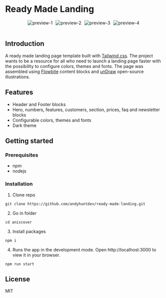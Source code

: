 # Ready Made Landing
<div style="display: flex; flex-wrap: wrap; gap: 10px; justify-content: center">
<img src="https://ik.imagekit.io/8fhqrij68/ready-made-landing/tr:w-400,f-auto/preview-1" alt="preview-1">
<img src="https://ik.imagekit.io/8fhqrij68/ready-made-landing/tr:w-400,f-auto/preview-2" alt="preview-2">
<img src="https://ik.imagekit.io/8fhqrij68/ready-made-landing/tr:w-400,f-auto/preview-3" alt="preview-3">
<img src="https://ik.imagekit.io/8fhqrij68/ready-made-landing/tr:w-400,f-auto/preview-4" alt="preview-4">
</div>
<br/>

## Introduction
A ready made landing page template built with <a href="https://tailwindcss.com/" target=" _blank">Tailwind css</a>. The project wants to be a resource for all who need to launch a landing page faster with the possibility to configure colors, themes and fonts. The page was assembled using <a href="https://flowbite.com/" target="_blank">Flowbite</a> content blocks and <a href="https://undraw.co/" target="_blank">unDraw</a> open-source illustrations.


## Features
- Header and Footer blocks
- Hero, numbers, features, customers, section, prices, faq and newsletter blocks
- Configurable colors, themes and fonts
- Dark theme

## Getting started
### Prerequisites
- npm
- nodejs
### Installation
1. Clone repo
````
git clone https://github.com/andyhuntdev/ready-made-landing.git
````
2. Go in folder
````
cd aniscover
````
3. Install packages
`````
npm i
`````
4. Runs the app in the development mode.
Open http://localhost:3000 to view it in your browser.
`````
npm run start
`````



## License
MIT
